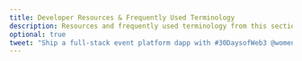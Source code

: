 ```yaml
---
title: Developer Resources & Frequently Used Terminology
description: Resources and frequently used terminology from this section.
optional: true
tweet: "Ship a full-stack event platform dapp with #30DaysofWeb3 @womenbuildweb3 🎫"
---
```


